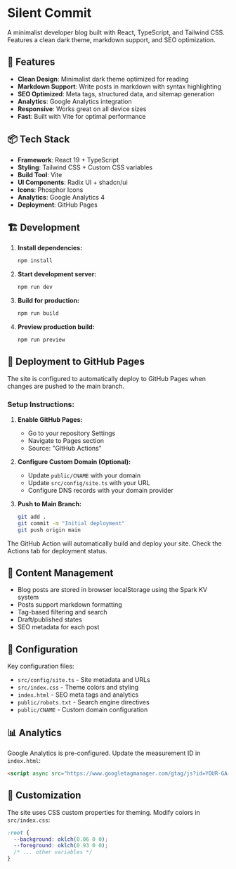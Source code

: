 # Silent Commit 

A minimalist developer blog built with React, TypeScript, and Tailwind CSS. Features a clean dark theme, markdown support, and SEO optimization.

## 🚀 Features

- **Clean Design**: Minimalist dark theme optimized for reading
- **Markdown Support**: Write posts in markdown with syntax highlighting
- **SEO Optimized**: Meta tags, structured data, and sitemap generation
- **Analytics**: Google Analytics integration
- **Responsive**: Works great on all device sizes
- **Fast**: Built with Vite for optimal performance

## 📦 Tech Stack

- **Framework**: React 19 + TypeScript
- **Styling**: Tailwind CSS + Custom CSS variables
- **Build Tool**: Vite
- **UI Components**: Radix UI + shadcn/ui
- **Icons**: Phosphor Icons
- **Analytics**: Google Analytics 4
- **Deployment**: GitHub Pages

## 🏗️ Development

1. **Install dependencies:**
   ```bash
   npm install
   ```

2. **Start development server:**
   ```bash
   npm run dev
   ```

3. **Build for production:**
   ```bash
   npm run build
   ```

4. **Preview production build:**
   ```bash
   npm run preview
   ```

## 🚀 Deployment to GitHub Pages

The site is configured to automatically deploy to GitHub Pages when changes are pushed to the main branch.

### Setup Instructions:

1. **Enable GitHub Pages:**
   - Go to your repository Settings
   - Navigate to Pages section
   - Source: "GitHub Actions"

2. **Configure Custom Domain (Optional):**
   - Update `public/CNAME` with your domain
   - Update `src/config/site.ts` with your URL
   - Configure DNS records with your domain provider

3. **Push to Main Branch:**
   ```bash
   git add .
   git commit -m "Initial deployment"
   git push origin main
   ```

The GitHub Action will automatically build and deploy your site. Check the Actions tab for deployment status.

## 📝 Content Management

- Blog posts are stored in browser localStorage using the Spark KV system
- Posts support markdown formatting
- Tag-based filtering and search
- Draft/published states
- SEO metadata for each post

## 🔧 Configuration

Key configuration files:
- `src/config/site.ts` - Site metadata and URLs
- `src/index.css` - Theme colors and styling
- `index.html` - SEO meta tags and analytics
- `public/robots.txt` - Search engine directives
- `public/CNAME` - Custom domain configuration

## 📊 Analytics

Google Analytics is pre-configured. Update the measurement ID in `index.html`:
```html
<script async src="https://www.googletagmanager.com/gtag/js?id=YOUR-GA-ID"></script>
```

## 🎨 Customization

The site uses CSS custom properties for theming. Modify colors in `src/index.css`:
```css
:root {
  --background: oklch(0.06 0 0);
  --foreground: oklch(0.93 0 0);
  /* ... other variables */
}
```